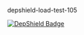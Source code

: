 depshield-load-test-105

[![DepShield Badge](https://cpeters2.dev.depshield.sonatype.org/badges/depshield-load-cpeters2d/depshield-load-test-105/depshield.svg)](https://sonatype.github.io/depshield-github-pages)
